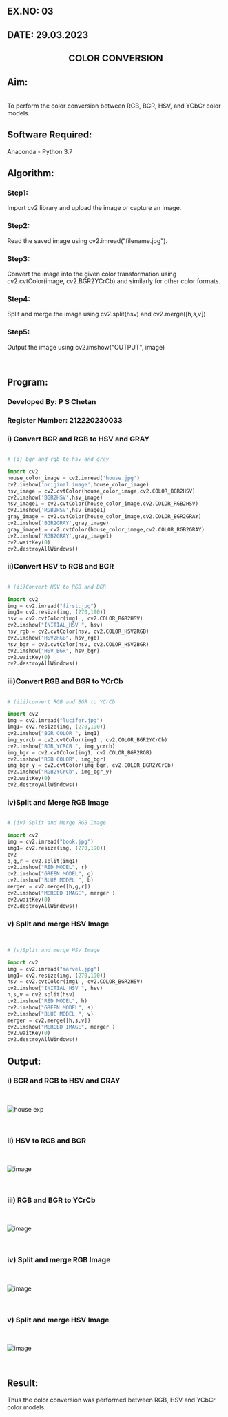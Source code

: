 ## EX.NO: 03 <br>
## DATE: 29.03.2023
## <p align="center">COLOR CONVERSION</p>

## Aim:
<br>
To perform the color conversion between RGB, BGR, HSV, and YCbCr color models.

## Software Required:

Anaconda - Python 3.7

## Algorithm:

### Step1:
Import cv2 library and upload the image or capture an image.
<br>

### Step2:
Read the saved image using cv2.imread("filename.jpg").
<br>

### Step3:
Convert the image into the given color transformation using cv2.cvtColor(image, cv2.BGR2YCrCb) 
and similarly for other color formats. 
<br>

### Step4:
Split and merge the image using cv2.split(hsv) and cv2.merge([h,s,v]) 
<br>

### Step5:
Output the image using cv2.imshow("OUTPUT", image)

<br>

## Program:

### Developed By: P S Chetan
### Register Number: 212220230033

### i) Convert BGR and RGB to HSV and GRAY

```python

# (i) bgr and rgb to hsv and gray

import cv2
house_color_image = cv2.imread('house.jpg')
cv2.imshow('original image',house_color_image)
hsv_image = cv2.cvtColor(house_color_image,cv2.COLOR_BGR2HSV)
cv2.imshow('BGR2HSV',hsv_image)
hsv_image1 = cv2.cvtColor(house_color_image,cv2.COLOR_RGB2HSV)
cv2.imshow('RGB2HSV',hsv_image1)
gray_image = cv2.cvtColor(house_color_image,cv2.COLOR_BGR2GRAY)
cv2.imshow('BGR2GRAY',gray_image)
gray_image1 = cv2.cvtColor(house_color_image,cv2.COLOR_RGB2GRAY)
cv2.imshow('RGB2GRAY',gray_image1)
cv2.waitKey(0)
cv2.destroyAllWindows()

```

### ii)Convert HSV to RGB and BGR

```python

# (ii)Convert HSV to RGB and BGR

import cv2
img = cv2.imread("first.jpg")
img1= cv2.resize(img, (270,190))
hsv = cv2.cvtColor(img1 , cv2.COLOR_BGR2HSV)
cv2.imshow("INITIAL_HSV ", hsv)
hsv_rgb = cv2.cvtColor(hsv, cv2.COLOR_HSV2RGB)
cv2.imshow("HSV2RGB", hsv_rgb)
hsv_bgr = cv2.cvtColor(hsv, cv2.COLOR_HSV2BGR)
cv2.imshow("HSV_BGR", hsv_bgr)
cv2.waitKey(0)
cv2.destroyAllWindows()

```

### iii)Convert RGB and BGR to YCrCb

```python 

# (iii)convert RGB and BGR to YCrCb

import cv2
img = cv2.imread("lucifer.jpg")
img1= cv2.resize(img, (270,190))
cv2.imshow("BGR_COLOR ", img1)
img_ycrcb = cv2.cvtColor(img1 , cv2.COLOR_BGR2YCrCb)
cv2.imshow("BGR_YCRCB ", img_ycrcb)
img_bgr = cv2.cvtColor(img1, cv2.COLOR_BGR2RGB)
cv2.imshow("RGB COLOR", img_bgr)
img_bgr_y = cv2.cvtColor(img_bgr, cv2.COLOR_BGR2YCrCb)
cv2.imshow("RGB2YCrCb", img_bgr_y)
cv2.waitKey(0)
cv2.destroyAllWindows()

```

### iv)Split and Merge RGB Image
```python 

# (iv) Split and Merge RGB Image

import cv2
img = cv2.imread("book.jpg")
img1= cv2.resize(img, (270,190))
cv2
b,g,r = cv2.split(img1)
cv2.imshow("RED MODEL", r)
cv2.imshow("GREEN MODEL", g)
cv2.imshow("BLUE MODEL ", b)
merger = cv2.merge([b,g,r])
cv2.imshow("MERGED IMAGE", merger )
cv2.waitKey(0)
cv2.destroyAllWindows()

```

### v) Split and merge HSV Image

```python 


# (v)Split and merge HSV Image

import cv2
img = cv2.imread("marvel.jpg")
img1= cv2.resize(img, (270,190))
hsv = cv2.cvtColor(img1 , cv2.COLOR_BGR2HSV)
cv2.imshow("INITIAL_HSV ", hsv)
h,s,v = cv2.split(hsv)
cv2.imshow("RED MODEL", h)
cv2.imshow("GREEN MODEL", s)
cv2.imshow("BLUE MODEL ", v)
merger = cv2.merge([h,s,v])
cv2.imshow("MERGED IMAGE", merger )
cv2.waitKey(0)
cv2.destroyAllWindows()

```

## Output:
### i) BGR and RGB to HSV and GRAY
<br>

![house exp](https://user-images.githubusercontent.com/74660507/162556867-a2746bcc-526a-46b0-b6ea-11b0917bac13.png)


<br>

### ii) HSV to RGB and BGR
<br>

![image](https://user-images.githubusercontent.com/74660507/162557348-834c4fec-27f6-42f0-b9ac-781bc53fb95a.png)


<br>

### iii) RGB and BGR to YCrCb
<br>

![image](https://user-images.githubusercontent.com/74660507/162557490-88360244-5f17-4e2b-a739-c76e844bce9e.png)


<br>

### iv) Split and merge RGB Image
<br>

![image](https://user-images.githubusercontent.com/74660507/162557562-415e6129-72b4-44c7-9052-c957ebb42ff9.png)



<br>

### v) Split and merge HSV Image
<br>

![image](https://user-images.githubusercontent.com/74660507/162557642-0aef8196-b48a-403d-9724-5287957ad7fe.png)


<br>



## Result:
Thus the color conversion was performed between RGB, HSV and YCbCr color models.
